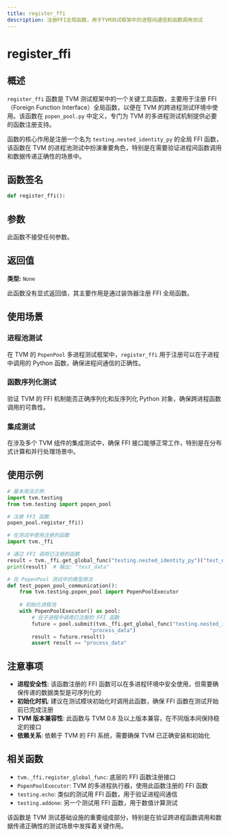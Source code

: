 ```yaml
---
title: register_ffi
description: 注册FFI全局函数，用于TVM测试框架中的进程间通信和函数调用测试
---
```


# register_ffi

## 概述

`register_ffi` 函数是 TVM 测试框架中的一个关键工具函数，主要用于注册 FFI（Foreign Function Interface）全局函数，以便在 TVM 的跨进程测试环境中使用。该函数在 `popen_pool.py` 中定义，专门为 TVM 的多进程测试机制提供必要的函数注册支持。

函数的核心作用是注册一个名为 `testing.nested_identity_py` 的全局 FFI 函数，该函数在 TVM 的进程池测试中扮演重要角色，特别是在需要验证进程间函数调用和数据传递正确性的场景中。

## 函数签名

```python
def register_ffi():
```

## 参数

此函数不接受任何参数。

## 返回值

**类型:** `None`

此函数没有显式返回值，其主要作用是通过装饰器注册 FFI 全局函数。

## 使用场景

### 进程池测试
在 TVM 的 `PopenPool` 多进程测试框架中，`register_ffi` 用于注册可以在子进程中调用的 Python 函数，确保进程间通信的正确性。

### 函数序列化测试
验证 TVM 的 FFI 机制能否正确序列化和反序列化 Python 对象，确保跨进程函数调用的可靠性。

### 集成测试
在涉及多个 TVM 组件的集成测试中，确保 FFI 接口能够正常工作，特别是在分布式计算和并行处理场景中。

## 使用示例

```python
# 基本用法示例
import tvm.testing
from tvm.testing import popen_pool

# 注册 FFI 函数
popen_pool.register_ffi()

# 在测试中使用注册的函数
import tvm._ffi

# 通过 FFI 调用已注册的函数
result = tvm._ffi.get_global_func("testing.nested_identity_py")("test_data")
print(result)  # 输出: "test_data"

# 在 PopenPool 测试中的典型用法
def test_popen_pool_communication():
    from tvm.testing.popen_pool import PopenPoolExecutor
    
    # 初始化进程池
    with PopenPoolExecutor() as pool:
        # 在子进程中调用已注册的 FFI 函数
        future = pool.submit(tvm._ffi.get_global_func("testing.nested_identity_py"), 
                           "process_data")
        result = future.result()
        assert result == "process_data"
```

## 注意事项

- **进程安全性**: 该函数注册的 FFI 函数可以在多进程环境中安全使用，但需要确保传递的数据类型是可序列化的
- **初始化时机**: 建议在测试模块初始化时调用此函数，确保 FFI 函数在测试开始前已完成注册
- **TVM 版本兼容性**: 此函数与 TVM 0.8 及以上版本兼容，在不同版本间保持稳定的接口
- **依赖关系**: 依赖于 TVM 的 FFI 系统，需要确保 TVM 已正确安装和初始化

## 相关函数

- `tvm._ffi.register_global_func`: 底层的 FFI 函数注册接口
- `PopenPoolExecutor`: TVM 的多进程执行器，使用此函数注册的 FFI 函数
- `testing.echo`: 类似的测试用 FFI 函数，用于验证进程间通信
- `testing.addone`: 另一个测试用 FFI 函数，用于数值计算测试

该函数是 TVM 测试基础设施的重要组成部分，特别是在验证跨进程函数调用和数据传递正确性的测试场景中发挥着关键作用。